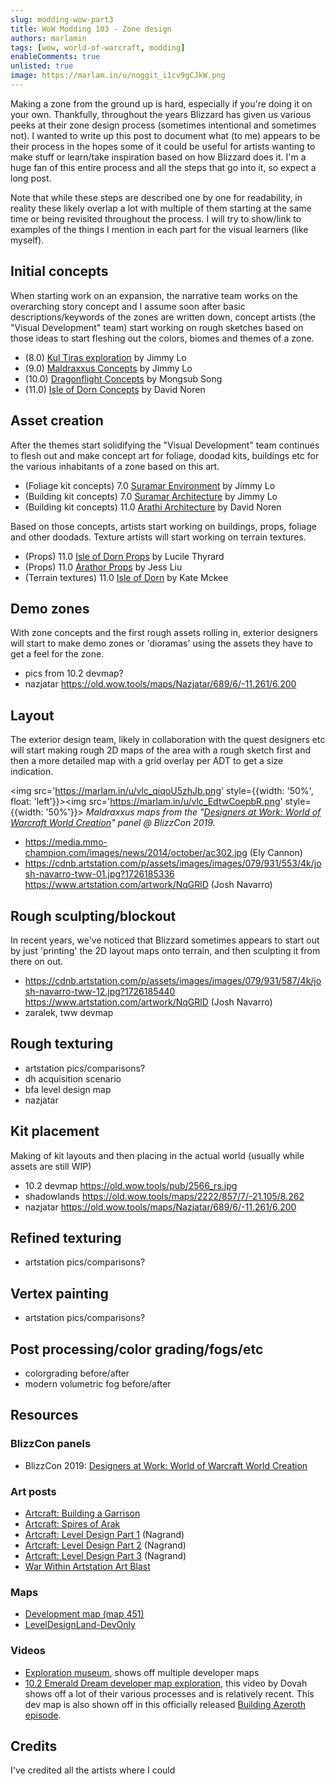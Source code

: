 ```yaml
---
slug: modding-wow-part3
title: WoW Modding 103 - Zone design
authors: marlamin
tags: [wow, world-of-warcraft, modding]
enableComments: true
unlisted: true
image: https://marlam.in/u/noggit_i1cv9gCJkW.png
---
```


Making a zone from the ground up is hard, especially if you're doing it on your own. Thankfully, throughout the years Blizzard has given us various peeks at their zone design process (sometimes intentional and sometimes not). I wanted to write up this post to document what (to me) appears to be their process in the hopes some of it could be useful for artists wanting to make stuff or learn/take inspiration based on how Blizzard does it. I'm a huge fan of this entire process and all the steps that go into it, so expect a long post.

Note that while these steps are described one by one for readability, in reality these likely overlap a lot with multiple of them starting at the same time or being revisited throughout the process. I will try to show/link to examples of the things I mention in each part for the visual learners (like myself).

<!--truncate-->

## Initial concepts
When starting work on an expansion, the narrative team works on the overarching story concept and I assume soon after basic descriptions/keywords of the zones are written down, concept artists (the "Visual Development" team) start working on rough sketches based on those ideas to start fleshing out the colors, biomes and themes of a zone. 

- (8.0) [Kul Tiras exploration](https://www.artstation.com/artwork/gY3mZ) by Jimmy Lo
- (9.0) [Maldraxxus Concepts](https://www.artstation.com/artwork/rAeXvG) by Jimmy Lo
- (10.0) [Dragonflight Concepts](https://www.artstation.com/artwork/1xxEKL) by Mongsub Song
- (11.0) [Isle of Dorn Concepts](https://www.artstation.com/artwork/OvmRkb) by David Noren

## Asset creation
After the themes start solidifying the "Visual Development" team continues to flesh out and make concept art for foliage, doodad kits, buildings etc for the various inhabitants of a zone based on this art.

- (Foliage kit concepts) 7.0 [Suramar Environment](https://www.artstation.com/artwork/GawAad) by Jimmy Lo 
- (Building kit concepts) 7.0 [Suramar Architecture](https://www.artstation.com/artwork/lxm4xY) by Jimmy Lo
- (Building kit concepts) 11.0 [Arathi Architecture](https://www.artstation.com/artwork/K3Od0B) by David Noren

Based on those concepts, artists start working on buildings, props, foliage and other doodads. Texture artists will start working on terrain textures.

- (Props) 11.0 [Isle of Dorn Props](https://www.artstation.com/artwork/L4eJxK) by Lucile Thyrard
- (Props) 11.0 [Arathor Props](https://www.artstation.com/artwork/lGRLGa) by Jess Liu
- (Terrain textures) 11.0 [Isle of Dorn](https://www.artstation.com/artwork/dy0xLA) by Kate Mckee

## Demo zones
With zone concepts and the first rough assets rolling in, exterior designers will start to make demo zones or 'dioramas' using the assets they have to get a feel for the zone. 
- pics from 10.2 devmap?
- nazjatar https://old.wow.tools/maps/Nazjatar/689/6/-11.261/6.200

## Layout
The exterior design team, likely in collaboration with the quest designers etc will start making rough 2D maps of the area with a rough sketch first and then a more detailed map with a grid overlay per ADT to get a size indication.

<img src='https://marlam.in/u/vlc_qiqoU5zhJb.png' style={{width: '50%', float: 'left'}}></img><img src='https://marlam.in/u/vlc_EdtwCoepbR.png' style={{width: '50%'}}></img>
_Maldraxxus maps from the "[Designers at Work: World of Warcraft World Creation](https://youtu.be/NRS9jjU9IrI)" panel @ BlizzCon 2019._
- https://media.mmo-champion.com/images/news/2014/october/ac302.jpg (Ely Cannon)
- https://cdnb.artstation.com/p/assets/images/images/079/931/553/4k/josh-navarro-tww-01.jpg?1726185336 https://www.artstation.com/artwork/NqGRlD (Josh Navarro)

## Rough sculpting/blockout
In recent years, we've noticed that Blizzard sometimes appears to start out by just 'printing' the 2D layout maps onto terrain, and then sculpting it from there on out.
- https://cdnb.artstation.com/p/assets/images/images/079/931/587/4k/josh-navarro-tww-12.jpg?1726185440 https://www.artstation.com/artwork/NqGRlD (Josh Navarro)
- zaralek, tww devmap

## Rough texturing 
- artstation pics/comparisons?
- dh acquisition scenario 
- bfa level design map
- nazjatar

## Kit placement
Making of kit layouts and then placing in the actual world (usually while assets are still WIP)
- 10.2 devmap https://old.wow.tools/pub/2566_rs.jpg
- shadowlands https://old.wow.tools/maps/2222/857/7/-21.105/8.262
- nazjatar https://old.wow.tools/maps/Nazjatar/689/6/-11.261/6.200

## Refined texturing
- artstation pics/comparisons?

## Vertex painting
- artstation pics/comparisons?

## Post processing/color grading/fogs/etc
- colorgrading before/after
- modern volumetric fog before/after 

## Resources
### BlizzCon panels
- BlizzCon 2019: [Designers at Work: World of Warcraft World Creation](https://youtu.be/NRS9jjU9IrI)

### Art posts 
- [Artcraft: Building a Garrison](https://www.mmo-champion.com/threads/1456578-Artcraft-Building-a-Garriso)
- [Artcraft: Spires of Arak](https://www.mmo-champion.com/threads/1512774-Artcraft%E2%80%94The-Spires-of-Arak)
- [Artcraft: Level Design Part 1](https://www.mmo-champion.com/threads/1618608-Artcraft-Level-Design-Part-1) (Nagrand)
- [Artcraft: Level Design Part 2](https://www.mmo-champion.com/threads/1619788-Artcraft-Level-Design-Part-2-Oct-28-Hotfixes-Anti-Exploit-Mechanic-Ashran-Event) (Nagrand)
- [Artcraft: Level Design Part 3](https://www.mmo-champion.com/threads/1620249-Artcraft-Level-Design-Part-3) (Nagrand)
- [War Within Artstation Art Blast](https://magazine.artstation.com/2024/09/blizzard-entertainment-world-of-warcraft-the-war-within/) 

### Maps
- [Development map (map 451)](https://old.wow.tools/maps/development/116/2/-64.000/64.000)
- [LevelDesignLand-DevOnly](https://old.wow.tools/maps/LevelDesignLandDevOnly/168/2/-63.000/63.000)

### Videos
- [Exploration museum](https://youtu.be/RTfo_kO71Ag?t=556), shows off multiple developer maps
- [10.2 Emerald Dream developer map exploration](https://www.youtube.com/watch?v=Hic1FXto3fE), this video by Dovah shows off a lot of their various processes and is relatively recent. This dev map is also shown off in this officially released [Building Azeroth episode](https://x.com/Warcraft/status/1727024280666251772).

## Credits
I've credited all the artists where I could
